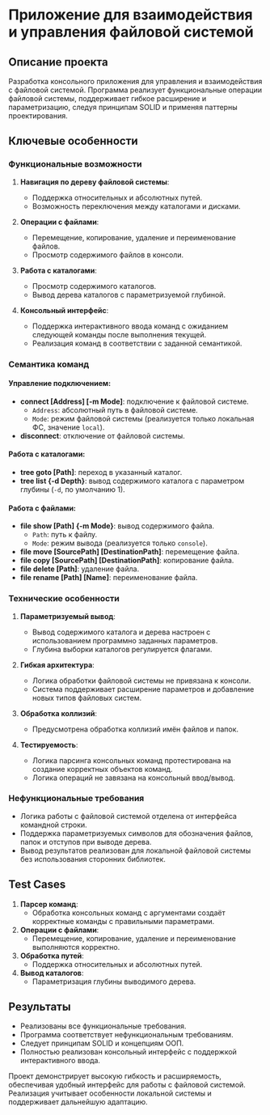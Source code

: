 ﻿# Приложение для взаимодействия и управления файловой системой

## Описание проекта

Разработка консольного приложения для управления и взаимодействия с файловой системой. Программа реализует функциональные операции файловой системы, поддерживает гибкое расширение и параметризацию, следуя принципам SOLID и применяя паттерны проектирования.

## Ключевые особенности

### Функциональные возможности

1. **Навигация по дереву файловой системы**:
    - Поддержка относительных и абсолютных путей.
    - Возможность переключения между каталогами и дисками.

2. **Операции с файлами**:
    - Перемещение, копирование, удаление и переименование файлов.
    - Просмотр содержимого файлов в консоли.

3. **Работа с каталогами**:
    - Просмотр содержимого каталогов.
    - Вывод дерева каталогов с параметризуемой глубиной.

4. **Консольный интерфейс**:
    - Поддержка интерактивного ввода команд с ожиданием следующей команды после выполнения текущей.
    - Реализация команд в соответствии с заданной семантикой.

### Семантика команд

#### Управление подключением:
- **connect [Address] [-m Mode]**: подключение к файловой системе.
    - `Address`: абсолютный путь в файловой системе.
    - `Mode`: режим файловой системы (реализуется только локальная ФС, значение `local`).
- **disconnect**: отключение от файловой системы.

#### Работа с каталогами:
- **tree goto [Path]**: переход в указанный каталог.
- **tree list {-d Depth}**: вывод содержимого каталога с параметром глубины (`-d`, по умолчанию 1).

#### Работа с файлами:
- **file show [Path] {-m Mode}**: вывод содержимого файла.
    - `Path`: путь к файлу.
    - `Mode`: режим вывода (реализуется только `console`).
- **file move [SourcePath] [DestinationPath]**: перемещение файла.
- **file copy [SourcePath] [DestinationPath]**: копирование файла.
- **file delete [Path]**: удаление файла.
- **file rename [Path] [Name]**: переименование файла.

### Технические особенности

1. **Параметризуемый вывод**:
    - Вывод содержимого каталога и дерева настроен с использованием программно заданных параметров.
    - Глубина выборки каталогов регулируется флагами.

2. **Гибкая архитектура**:
    - Логика обработки файловой системы не привязана к консоли.
    - Система поддерживает расширение параметров и добавление новых типов файловых систем.

3. **Обработка коллизий**:
    - Предусмотрена обработка коллизий имён файлов и папок.

4. **Тестируемость**:
    - Логика парсинга консольных команд протестирована на создание корректных объектов команд.
    - Логика операций не завязана на консольный ввод/вывод.

### Нефункциональные требования

- Логика работы с файловой системой отделена от интерфейса командной строки.
- Поддержка параметризуемых символов для обозначения файлов, папок и отступов при выводе дерева.
- Вывод результатов реализован для локальной файловой системы без использования сторонних библиотек.

## Test Cases

1. **Парсер команд**:
    - Обработка консольных команд с аргументами создаёт корректные команды с правильными параметрами.
2. **Операции с файлами**:
    - Перемещение, копирование, удаление и переименование выполняются корректно.
3. **Обработка путей**:
    - Поддержка относительных и абсолютных путей.
4. **Вывод каталогов**:
    - Параметризация глубины выводимого дерева.

## Результаты

- Реализованы все функциональные требования.
- Программа соответствует нефункциональным требованиям.
- Следует принципам SOLID и концепциям ООП.
- Полностью реализован консольный интерфейс с поддержкой интерактивного ввода.

Проект демонстрирует высокую гибкость и расширяемость, обеспечивая удобный интерфейс для работы с файловой системой. Реализация учитывает особенности локальной системы и поддерживает дальнейшую адаптацию. 
